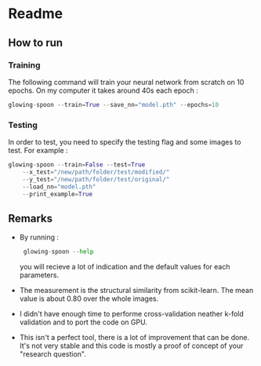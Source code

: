 # Readme

## How to run

### Training

The following command will train your neural network from scratch on 10 epochs. On my computer it takes around 40s each epoch :
```python
glowing-spoon --train=True --save_nn="model.pth" --epochs=10
```

### Testing

In order to test, you need to specify the testing flag and some images to test. For example :
```python
glowing-spoon --train=False --test=True
    --x_test="/new/path/folder/test/modified/"
    --y_test="/new/path/folder/test/original/"
    --load_nn="model.pth"
    --print_example=True
```

## Remarks

 * By running : 
   ```python
    glowing-spoon --help
    ```
    you will recieve a lot of indication and the default values for each parameters.

 * The measurement is the structural similarity from scikit-learn. The mean value is about 0.80 over the whole images.

 * I didn't have enough time to performe cross-validation neather k-fold validation and to port the code on GPU.

 * This isn't a perfect tool, there is a lot of improvement that can be done. It's not very stable and this code is mostly a proof of concept of your "research question".